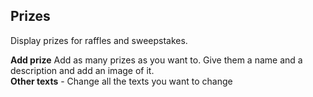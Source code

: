 ## Prizes
Display prizes for raffles and sweepstakes.

**Add prize** Add as many prizes as you want to. Give them a name and a description and add an image of it.    
**Other texts** - Change all the texts you want to change
